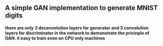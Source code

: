 ## A simple GAN implementation to generate MNIST digits
#### there are only 3 deconvolution layers for generator and 3 convolution layers for discriminator in the network to demonstrate the pricinple of GAN. it easy to train even on CPU only machines
